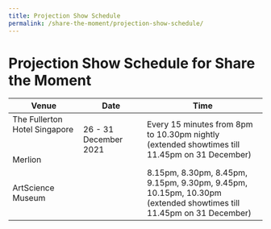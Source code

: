 ```yaml
---
title: Projection Show Schedule
permalink: /share-the-moment/projection-show-schedule/
---
```

# Projection Show Schedule for Share the Moment


| Venue                                            | Date                  | Time                                                                                                                 |
|--------------------------------------------------|-----------------------|----------------------------------------------------------------------------------------------------------------------|
| The Fullerton Hotel Singapore<br><br><br>Merlion | 26 - 31 December 2021 | Every 15 minutes from 8pm to 10.30pm nightly <br>(extended showtimes till 11.45pm on 31 December)                    |
| ArtScience Museum                                |                       | 8.15pm, 8.30pm, 8.45pm, 9.15pm, 9.30pm, 9.45pm, 10.15pm, 10.30pm<br>(extended showtimes till 11.45pm on 31 December) |